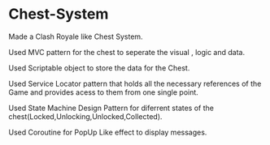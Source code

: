 # Chest-System

Made a Clash Royale like Chest System.

Used MVC pattern for the chest to seperate the visual , logic and data.

Used Scriptable object to store the data for the Chest.

Used Service Locator pattern that holds all the necessary references of the Game and provides acess to them from one single point.

Used State Machine Design Pattern for diferrent states of the chest(Locked,Unlocking,Unlocked,Collected). 

Used Coroutine for PopUp Like effect to display messages.
